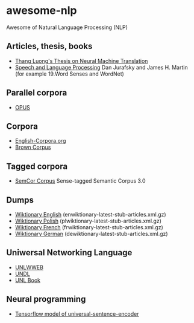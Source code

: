 # awesome-nlp
Awesome of Natural Language Processing (NLP)

## Articles, thesis, books
* [Thang Luong's Thesis on Neural Machine Translation](https://github.com/lmthang/thesis)
* [Speech and Language Processing](https://web.stanford.edu/~jurafsky/slp3/) Dan Jurafsky and James H. Martin (for example 19.Word Senses and WordNet)

## Parallel corpora
* [OPUS](http://opus.nlpl.eu/)

## Corpora
* [English-Corpora.org](https://www.english-corpora.org/)
* [Brown Corpus](http://www.nltk.org/nltk_data/)

## Tagged corpora
* [SemCor Corpus](https://www.kaggle.com/nltkdata/semcor-corpus/data) Sense-tagged Semantic Corpus 3.0

## Dumps
* [Wiktionary English](https://dumps.wikimedia.org/enwiktionary/latest/) (enwiktionary-latest-stub-articles.xml.gz)
* [Wiktionary Polish](https://dumps.wikimedia.org/plwiktionary/latest/) (plwiktionary-latest-stub-articles.xml.gz)
* [Wiktionary French](https://dumps.wikimedia.org/frwiktionary/latest/) (frwiktionary-latest-stub-articles.xml.gz)
* [Wiktionary German](https://dumps.wikimedia.org/dewiktionary/latest/) (dewiktionary-latest-stub-articles.xml.gz)

## Uniwersal Networking Language
* [UNLWWEB](http://www.unlweb.net/unlweb/)
* [UNDL](http://www.undl.org/)
* [UNL Book](https://www.cicling.org/2005/UNL-book/)

## Neural programming
* [Tensorflow model of universal-sentence-encoder](https://tfhub.dev/google/universal-sentence-encoder/1)
